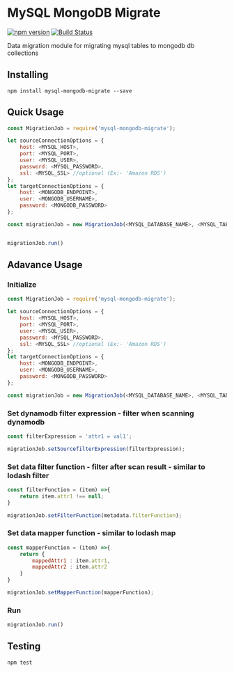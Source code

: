 # MySQL MongoDB Migrate

[![npm version](https://badge.fury.io/js/mysql-mongodb-migrate.svg)](https://badge.fury.io/js/mysql-mongodb-migrate)
[![Build Status](https://travis-ci.org/shoutout-labs/mysql-mongodb-migrate.svg?branch=master)](https://travis-ci.org/shoutout-labs/mysql-mongodb-migrate)

Data migration module for migrating mysql tables to mongodb db collections

## Installing

```shell
npm install mysql-mongodb-migrate --save
```

## Quick Usage

```javascript
const MigrationJob = require('mysql-mongodb-migrate');

let sourceConnectionOptions = {
    host: <MYSQL_HOST>,
    port: <MYSQL_PORT>,
    user: <MYSQL_USER>,
    password: <MYSQL_PASSWORD>,
    ssl: <MYSQL_SSL> //optional (Ex:- 'Amazon RDS')
};
let targetConnectionOptions = {
    host: <MONGODB_ENDPOINT>,
    user: <MONGODB_USERNAME>,
    password: <MONGODB_PASSWORD>
};

const migrationJob = new MigrationJob(<MYSQL_DATABASE_NAME>, <MYSQL_TABLE_NAME>, <MONGODB_DATABASE_NAME>, <MONGODB_COLLECTION_NAME>, sourceConnectionOptions, targetConnectionOptions, <MYSQL_READ_LIMIT_PER_ITERATION>, <MYSQL_READ_THROUGHPUT>);


migrationJob.run()
```

## Adavance Usage

### Initialize

```javascript
const MigrationJob = require('mysql-mongodb-migrate');

let sourceConnectionOptions = {
    host: <MYSQL_HOST>,
    port: <MYSQL_PORT>,
    user: <MYSQL_USER>,
    password: <MYSQL_PASSWORD>,
    ssl: <MYSQL_SSL> //optional (Ex:- 'Amazon RDS')
};
let targetConnectionOptions = {
    host: <MONGODB_ENDPOINT>,
    user: <MONGODB_USERNAME>,
    password: <MONGODB_PASSWORD>
};

const migrationJob = new MigrationJob(<MYSQL_DATABASE_NAME>, <MYSQL_TABLE_NAME>, <MONGODB_DATABASE_NAME>, <MONGODB_COLLECTION_NAME>, sourceConnectionOptions, targetConnectionOptions, <MYSQL_READ_LIMIT_PER_ITERATION>, <MYSQL_READ_THROUGHPUT>);
```

### Set dynamodb filter expression - filter when scanning dynamodb

```javascript
const filterExpression = 'attr1 = val1';

migrationJob.setSourcefilterExpression(filterExpression);
```

### Set data filter function - filter after scan result - similar to lodash filter

```javascript
const filterFunction = (item) =>{
    return item.attr1 !== null;
}

migrationJob.setFilterFunction(metadata.filterFunction);
```

### Set data mapper function - similar to lodash map

```javascript
const mapperFunction = (item) =>{
    return {
        mappedAttr1 : item.attr1,
        mappedAttr2 : item.attr2
    }
}

migrationJob.setMapperFunction(mapperFunction);
```

### Run

```javascript
migrationJob.run()
```

## Testing

```shell
npm test
```
